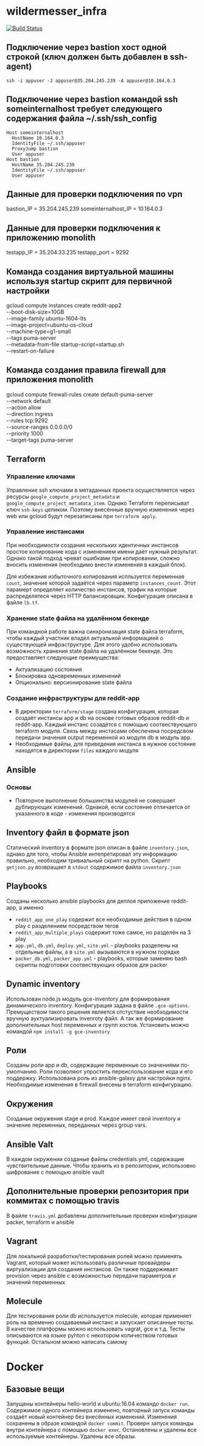 # wildermesser_infra
[![Build Status](https://travis-ci.org/Otus-DevOps-2018-02/wildermesser_infra.svg?branch=ansible-3)](https://travis-ci.org/Otus-DevOps-2018-02/wildermesser_infra)
## Подключение через bastion хост одной строкой (ключ должен быть добавлен в ssh-agent)
    ssh -i appuser -J appuser@35.204.245.239 -A appuser@10.164.0.3

## Подключение через bastion командой ssh someinternalhost требует следующего содержания файла ~/.ssh/ssh_config
    Host someinternalhost
      HostName 10.164.0.3
      IdentityFile ~/.ssh/appuser
      ProxyJump bastion
      User appuser
    Host bastion
      HostName 35.204.245.239
      IdentityFile ~/.ssh/appuser
      User appuser

## Данные для проверки подключения по vpn
bastion_IP = 35.204.245.239
someinternalhost_IP = 10.164.0.3

## Данные для проверки подключения к приложению monolith
testapp_IP = 35.204.33.235
testapp_port = 9292

## Команда создания виртуальной машины используя startup скрипт для первичной настройки
gcloud compute instances create reddit-app2\
  --boot-disk-size=10GB \
  --image-family ubuntu-1604-lts \
  --image-project=ubuntu-os-cloud \
  --machine-type=g1-small \
  --tags puma-server \
  --metadata-from-file startup-script=startup.sh \
  --restart-on-failure

## Команда создания правила firewall для приложения monolith
gcloud compute firewall-rules create default-puma-server \
    --network default \
    --action allow \
    --direction ingress \
    --rules tcp:9292 \
    --source-ranges 0.0.0.0/0 \
    --priority 1000 \
    --target-tags puma-server

## Terraform
### Управление ключами
Управление ssh ключами в метаданных проекта осуществляется через ресурсы
`google_compute_project_metadata` и `google_compute_project_metadata_item`.
Однако Terraform переписыват ключ `ssh-keys` целиком. Поэтому внесённые вручную
изменения через web или gcloud будут перезаписаны при `terraform apply`.
### Управление инстансами
При необходимости создания нескольких идентичных инстансов простое копирование
кода с изменением имени даёт нужный результат. Однако такой подход чреват ошибками
при копировании, сложно вносить изменения (необходимо внести изменения в каждый блок).

Для избежания избыточного копирования испльзуется переменная `count`, значение которой задаётся через параметр `instances_count`. Этот парамерт определяет количество инстансов, трафик на которые распределятеся через HTTP балансировщик. Конфигурация описана в файле `lb.tf`.
### Хранение state файла на удалённом бекенде
При командной работе важна синхронизация state файла terraform, чтобы каждый участник владел актуальной информацией о существующей инфраструктуре. Для этого удобно использовать возможность хранения state файла на удалённом бекенде. Это предоставляет следующие преимущества:
- Актуализацию состояния
- Блокировка одновременных изменений
- Опционально: версионирование state файла
### Создание инфраструктуры для reddit-app
- В директории `terraform/stage` создана конфигурация, которая создаёт инстансы app и db на основе готовых образов reddit-db и reddit-app. Каждый инстанс созадётся с помощью соотвествующего terraform модуля. Связь между инстасами обеспечена посредсвом передачи значения output переменной из модуля db в модуль app.
- Необходимые файлы, для приведения инстанса в нужное состояние находятся в директории `files` каждого модуля
## Ansible
### Основы
- Повторное выполнение большинства модулей не совершает дублирующих изменений. Однакой, если состояние отличается от указанного в коде - изменения производятся
## Inventory файл в формате json
Статический inventory в формате json описан в файле `inventory.json`, однако для того, чтобы Ansible интепретировал эту информацию правильно, необходим тривиальный скрипт на python. Скрипт `getjson.py` возвращает в `stdout` содержимое файла `inventory.json`
## Playbooks
Созданы несколько ansible playbooks для деплоя приложение reddit-app, а именно
- `reddit_app_one_play` содержит все необходимые действия в одном play с разделением посредством тегов
- `reddit_app_multiple_plays` содержит тоже самое, но разделён на 3 play
- `app.yml`, `db.yml`, `deploy.yml`, `site.yml` - playbooks разделены на отдельные файлы, а в `site.yml` вызываются в нужном порядке
- `packer_db.yml`, `packer_app.yml` - playbooks, которые заменяю bash скрипты подготовки соотвествующих образов для packer
## Dynamic inventory
Использован node.js модуль gce-inventory для формирования динамического inventory. Конфигурация задана в файле `.gce-options`. Премуществом такого решения является отстуствие необходимости вручную ауктуализировать invenroty файл. А так же формирование дополнительных host переменных и групп хостов.
Установить можно командой `npm install -g gce-inventory`
## Роли
Созданы роли app и db, содержащие переменные со значениями по-умолчанию. Роли позволяют упростить переиспользование кода и его поддержку. Использована роль из ansible-galaxy для настройки nginх. Необходимые изменения в firewall внесены в terraform конфигурацию.
## Окружения
Созданые окружения stage и prod. Каждое имеет свой inventory и значение переменных, переданных через group vars.
## Ansible Valt
В каждом окружении созданые файлы credentials.yml, содержащие чувствительные данные. Чтобы хранить из в репозитории, использовно шифрование с помощью ansible vault
## Дополнительные проверки репозитория при коммитах с помощью travis
В файле `travis.yml` добавлены дополнительные проверки конфигурации packer, terraform и ansible
## Vagrant
Для локальной разработки/тестирования ролей можно применять Vagrant, который может использовать различные провайдеры виртуализации для создания инстансов. Он также поддерживает provision через ansible c возможностью передачи параметров и значений переменных
## Molecule
Для тестирования роли db используется molecule, которая применяет роль на временно создаваемый инстанс и запускает описанные тесты. В качестве платформы можно использовать vagrat, gce и т.д. Тесты описываются на языке pyhton с некотором количеством готовых функций. Остальном можно написать самому
# Docker
## Базовые вещи
Запущены контейнеры hello-world и ubuntu:16.04 командо `docker run`. Содержимое одного контейнера изменено, повторный запуск команды создаёт новый контейнер без внесённых изменений. Изменения сохранены в образе командой `docker commit`. Проверн запуск команды внутри контейнера с помощью `docker exec`. Остановлены и удалены все используемые контейнеры. Удалены все образы.
